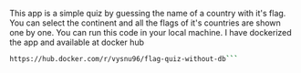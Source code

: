 This app is a simple quiz by guessing the name of a country with it's flag. You can select the continent and all the flags of it's countries are shown one by one.
You can run this code in your local machine. 
I have dockerized the app and available at docker hub 
```sh
https://hub.docker.com/r/vysnu96/flag-quiz-without-db```
